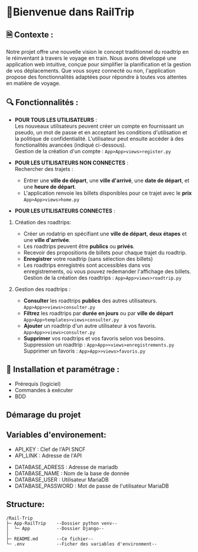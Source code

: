 # 🚆Bienvenue dans RailTrip

## 🗎 Contexte :
Notre projet offre une nouvelle vision le concept traditionnel du roadtrip en le réinventant à travers le voyage en train. Nous avons développé une application web intuitive, conçue pour simplifier la planification et la gestion de vos déplacements. Que vous soyez connecté ou non, l'application propose des fonctionnalités adaptées pour répondre à toutes vos attentes en matière de voyage.

## 🔍 Fonctionnalités :

- **POUR TOUS LES UTILISATEURS** : 
    <br>Les nouveaux utilisateurs peuvent créer un compte en fournissant un pseudo, un mot de passe et en acceptant les conditions d'utilisation et la politique de confidentialité. L'utilisateur peut ensuite accéder à des fonctionalités avancées (indiqué ci-dessous).<br>
    Gestion de la création d'un compte : ```App>App>views>register.py ```

- **POUR LES UTILISATEURS NON CONNECTES** :
<br>Rechercher des trajets :
    - Entrer une **ville de départ**, une **ville d'arrivé**, une **date de départ**, et une **heure de départ**. 
    - L'application renvoie les billets disponibles pour ce trajet avec le **prix**
    ```App>App>views>home.py```

- **POUR LES UTILISATEURS CONNECTES** :
1. Création des roadtrips:
    - Créer un rodatrip en spécifiant une **ville de départ**, **deux étapes** et une **ville d'arrivée**.
    - Les roadtrips peuvent être **publics** ou **privés**.
    - Recevoir des propositions de billets pour chaque trajet du roadtrip.
    - **Enregistrer** votre roadtrip (sans sélection des billets)
    - Les roadtrips enregistrés sont accessibles dans vos enregistrements, où vous pouvez redemander l'affichage des billets.
    <br> Gestion de la création des roadtrips : 
    ```App>App>views>roadtrip.py```

2. Gestion des roadtrips :
    - **Consulter** les roadtrips **publics** des autres utilisateurs. <br>```App>App>>views>consulter.py```
    - **Filtrez** les roadtrips par **durée en jours** ou par **ville de départ** <br>```App>App>templates>views>consulter.py```
    - **Ajouter** un roadtrip d'un autre utilisateur à vos favoris. <br>```App>App>>views>consulter.py```
    - **Supprimer** vos roadtrips et vos favoris selon vos besoins. 
    <br>Suppression un roadtrip : ```App>App>>views>enregistrements.py```
    <br>Supprimer un favoris : ```App>App>>views>favoris.py```

## 🔨 Installation et paramétrage :
- Prérequis (logiciel)
- Commandes à exécuter
- BDD

## Démarage du projet





## Variables d'environement:

- API_KEY : Clef de l'API SNCF
- API_LINK : Adresse de l'API

<!--  -->

- DATABASE_ADRESS : Adresse de mariadb
- DATABASE_NAME : Nom de la base de donnée
- DATABASE_USER : Utilisateur MariaDB
- DATABASE_PASSWORD : Mot de passe de l'utilisateur MariaDB

## Structure:

```
/Rail-Trip
├─ App-RailTrip    --Dossier python venv--
│  └─ App          --Dossier Django--
│
├─ README.md       --Ce fichier--
└─ .env            --Ficher des variables d'environment--
```
